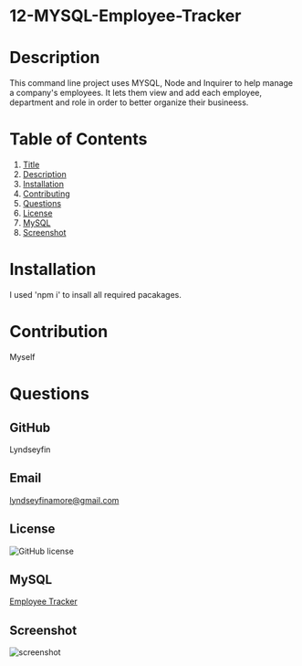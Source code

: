 # 12-MYSQL-Employee-Tracker

# Description
This command line project uses MYSQL, Node and Inquirer to help manage a company's employees. It lets them view and add each employee, department and role in order to better organize their busineess. 

# Table of Contents
1. [Title](Title)
2. [Description](#description)
3. [Installation](#installation)
4. [Contributing](#contribution)
5. [Questions](#questions)
6. [License](#demo)
7. [MySQL](#mysql)
8. [Screenshot](#screenshot)
# Installation 
I used 'npm i' to insall all required pacakages.
# Contribution
Myself
# Questions
## GitHub 
 Lyndseyfin
## Email 
 lyndseyfinamore@gmail.com
## License
![GitHub license](https://img.shields.io/badge/license-MIT-brightgreen)
## MySQL
<a href="">Employee Tracker</a>

## Screenshot
![screenshot]()



